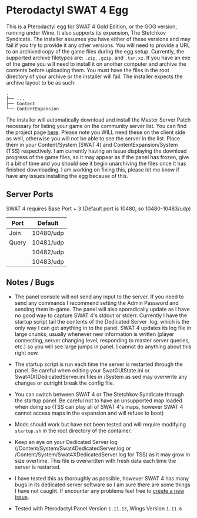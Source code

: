# Pterodactyl SWAT 4 Egg
This is a Pterodactyl egg for SWAT 4 Gold Edition, or the GOG version, running under Wine. It also supports its expansion, The Stetchkov Syndicate. The installer assumes you have either of these versions and may fail if you try to provide it any other versions. You will need to provide a URL to an archived copy of the game files during the egg setup. Currently, the supported archive filetypes are: ``.zip``, ``.gzip``, and ``.tar.xz``. If you have an exe of the game you will need to install it on another computer and archive the contents before uploading them. You must have the files in the root directory of your archive or the installer will fail. The installer expects the archive layout to be as such:

    .
    ├── ...
    ├── Content
    └── ContentExpansion

The installer will automatically download and install the Master Server Patch necessary for listing your game on the community server list. You can find the project page [here](https://github.com/sergeii/swat-patches/tree/master/swat4stats-masterserver/). Please note you WILL need these on the client side as well, otherwise you will not be able to see the server in the list. Place them in your Content/System (SWAT 4) and ContentExpansion/System (TSS) respectively. I am currently having an issue displaying the download progress of the game files, so it may appear as if the panel has frozen, give it a bit of time and you should see it begin unarchiving the files once it has finished downloading. I am working on fixing this, please let me know if have any issues installing the egg because of this.

## Server Ports
SWAT 4 requires Base Port + 3 (Default port is 10480, so 10480-10483/udp)

| Port      | Default  |
|-----------|----------|
| Join 		| 10480/udp|
| Query     | 10481/udp|
|        	| 10482/udp|
|       	| 10483/udp|

## Notes / Bugs
- The panel console will not send any input to the server. If you need to send any commands I recommend setting the Admin Password and sending them in-game. The panel will also sporadically update as I have no good way to capture SWAT 4's stdout or stderr. Currently I have the startup script tail the contents of the Dedicated Server .log, which is the only way I can get anything in to the panel. SWAT 4 updates its log file in large chunks, usually whenever new information is written (player connecting, server changing level, responding to master server queries, etc.) so you will see large jumps in panel. I cannot do anything about this right now.

- The startup script is run each time the server is restarted through the panel. Be careful when editing your SwatGUIState.ini or Swat4(X)DedicatedServer.ini files in /System as sed may overwrite any changes or outright break the config file.

- You can switch between SWAT 4 or The Stetchkov Syndicate through the startup panel. Be careful not to have an unsupported map loaded when doing so (TSS can play all of SWAT 4's maps, however SWAT 4 cannot access maps in the expansion and will refuse to boot)

- Mods should work but have not been tested and will require modifying ``startup.sh`` in the root directory of the container. 

- Keep an eye on your Dedicated Server log (/Content/System/Swat4DedicatedServer.log or /Content/System/Swat4XDedicatedServer.log for TSS) as it may grow in size overtime. This file is overwritten with fresh data each time the server is restarted.

- I have tested this as thoroughly as possible, however SWAT 4 has many bugs in its dedicated server software so I am sure there are some things I have not caught. If encounter any problems feel free to [create a new issue](https://github.com/MisterCalvin/pterodactyl-swat4-egg/issues).

- Tested with Pterodactyl Panel Version ``1.11.13``, Wings Version ``1.11.6``
